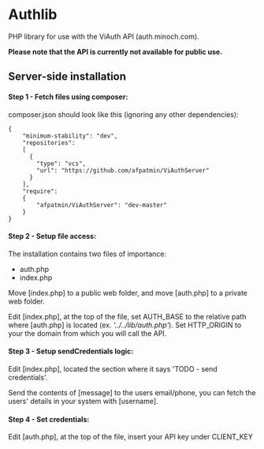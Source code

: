 # Authlib
PHP library for use with the ViAuth API (auth.minoch.com).

**Please note that the API is currently not available for public use.** 

## Server-side installation

#### Step 1 - Fetch files using composer:
composer.json should look like this (ignoring any other dependencies): 
```
{
    "minimum-stability": "dev",
    "repositories":
    [
      {
        "type": "vcs",
        "url": "https://github.com/afpatmin/ViAuthServer"
      }
    ],
    "require": 
    {
        "afpatmin/ViAuthServer": "dev-master"
    }
}
```

#### Step 2 - Setup file access:
The installation contains two files of importance:
* auth.php
* index.php

Move [index.php] to a public web folder, and move [auth.php] to a private web folder.

Edit [index.php], at the top of the file, set AUTH_BASE to the relative path where 
[auth.php] is located (ex. *'../../lib/auth.php'*). Set HTTP_ORIGIN to your the 
domain from which you will call the API.


#### Step 3 - Setup sendCredentials logic:
Edit [index.php], located the section where it says 'TODO - send credentials'.

Send the contents of [message] to the users email/phone, you can fetch the users' 
details in your system with [username].



#### Step 4 - Set credentials:
Edit [auth.php], at the top of the file, insert your API key under CLIENT_KEY
